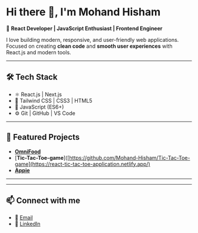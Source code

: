 # Hi there 👋, I'm Mohand Hisham  

🚀 **React Developer | JavaScript Enthusiast | Frontend Engineer**

I love building modern, responsive, and user-friendly web applications.  
Focused on creating **clean code** and **smooth user experiences** with React.js and modern tools.

---

## 🛠️ Tech Stack
- ⚛️ React.js | Next.js
- 🎨 Tailwind CSS | CSS3 | HTML5
- 🔧 JavaScript (ES6+)
- ⚙️ Git | GitHub | VS Code

---

## 📂 Featured Projects
- [**OmniFood**](https://omnifood-mohandd.netlify.app/)
- [**Tic-Tac-Toe-game**]([https://github.com/Mohand-Hisham/Tic-Tac-Toe-game](https://react-tic-tac-toe-application.netlify.app/)
- [**Appie**](https://appie-mohandd.netlify.app/)


---



---

## 📫 Connect with me
- 📩 [Email](mohandhisham4@gmail.com)
- 💼 [LinkedIn](https://linkedin.com/in/yourlinkedin)
